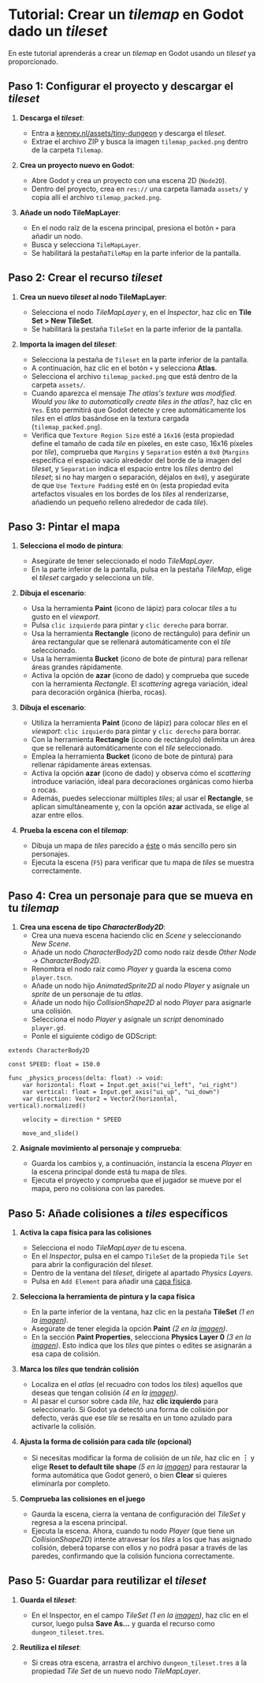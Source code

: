 # Tutorial: Crear un _tilemap_ en Godot dado un _tileset_

En este tutorial aprenderás a crear un _tilemap_ en Godot usando un _tileset_ ya proporcionado.

## Paso 1: Configurar el proyecto y descargar el _tileset_

1. **Descarga el _tileset_**:
   - Entra a [kenney.nl/assets/tiny-dungeon][T01] y descarga el _tileset_.
   - Extrae el archivo ZIP y busca la imagen `tilemap_packed.png` dentro de la carpeta `Tilemap`.

2. **Crea un proyecto nuevo en Godot**:
   - Abre Godot y crea un proyecto con una escena 2D (`Node2D`).
   - Dentro del proyecto, crea en `res://` una carpeta llamada `assets/` y copia allí el archivo `tilemap_packed.png`.

3. **Añade un nodo TileMapLayer**:
   - En el nodo raíz de la escena principal, presiona el botón `+` para añadir un nodo.
   - Busca y selecciona `TileMapLayer`.
   - Se habilitará la pestaña`TileMap` en la parte inferior de la pantalla.

## Paso 2: Crear el recurso _tileset_

1. **Crea un nuevo _tileset_ al nodo TileMapLayer**:
   - Selecciona el nodo _TileMapLayer_ y, en el *Inspector*, haz clic en **Tile Set > New TileSet**.
   - Se habilitará la pestaña `TileSet` en la parte inferior de la pantalla.

2. **Importa la imagen del _tileset_**:
   - Selecciona la pestaña de `Tileset` en la parte inferior de la pantalla.
   - A continuación, haz clic en el botón `+` y selecciona **Atlas**.
   - Selecciona el archivo `tilemap_packed.png` que está dentro de la carpeta `assets/`.
   - Cuando aparezca el mensaje _The atlas's texture was modified. Would you like to automatically create tiles in the atlas?_, haz clic en `Yes`. Esto permitirá que Godot detecte y cree automáticamente los _tiles_ en el _atlas_ basándose en la textura cargada (`tilemap_packed.png`).
   - Verifica que `Texture Region Size` esté a `16x16` (esta propiedad define el tamaño de cada _tile_ en píxeles, en este caso, 16x16 píxeles por _tile_), comprueba que `Margins` y `Separation` estén a `0x0` (`Margins` especifica el espacio vacío alrededor del borde de la imagen del _tileset_, y `Separation` indica el espacio entre los _tiles_ dentro del _tileset_; si no hay margen o separación, déjalos en `0x0`), y asegúrate de que `Use Texture Padding` esté en `On` (esta propiedad evita artefactos visuales en los bordes de los _tiles_ al renderizarse, añadiendo un pequeño relleno alrededor de cada _tile_).

## Paso 3: Pintar el mapa

1. **Selecciona el modo de pintura**:
   - Asegúrate de tener seleccionado el nodo _TileMapLayer_.
   - En la parte inferior de la pantalla, pulsa en la pestaña _TileMap_, elige el _tileset_ cargado y selecciona un _tile_.

2. **Dibuja el escenario**:
   - Usa la herramienta **Paint** (icono de lápiz) para colocar _tiles_ a tu gusto en el _viewport_.
   - Pulsa `clic izquierdo` para pintar y `clic derecho` para borrar.
   - Usa la herramienta **Rectangle** (icono de rectángulo) para definir un área rectangular que se rellenará automáticamente con el _tile_ seleccionado.
   - Usa la herramienta **Bucket** (icono de bote de pintura) para rellenar áreas grandes rápidamente.
   - Activa la opción de **azar** (icono de dado) y comprueba que sucede con la herramienta _Rectangle_. El _scattering_ agrega variación, ideal para decoración orgánica (hierba, rocas).

2. **Dibuja el escenario**:
   - Utiliza la herramienta **Paint** (icono de lápiz) para colocar _tiles_ en el _viewport_: `clic izquierdo` para pintar y `clic derecho` para borrar.
   - Con la herramienta **Rectangle** (icono de rectángulo) delimita un área que se rellenará automáticamente con el _tile_ seleccionado.
   - Emplea la herramienta **Bucket** (icono de bote de pintura) para rellenar rápidamente áreas extensas.
   - Activa la opción **azar** (icono de dado) y observa cómo el _scattering_ introduce variación, ideal para decoraciones orgánicas como hierba o rocas.
   - Además, puedes seleccionar múltiples _tiles_; al usar el **Rectangle**, se aplican simultáneamente y, con la opción **azar** activada, se elige al azar entre ellos.

3. **Prueba la escena con el _tilemap_**:
   - Dibuja un mapa de _tiles_ parecido a [éste][T02] o más sencillo pero sin personajes.
   - Ejecuta la escena (`F5`) para verificar que tu mapa de _tiles_ se muestra correctamente.

## Paso 4: Crea un personaje para que se mueva en tu _tilemap_

1. **Crea una escena de tipo _CharacterBody2D_**:
   - Crea una nueva escena haciendo clic en _Scene_ y seleccionando _New Scene_.  
   - Añade un nodo _CharacterBody2D_ como nodo raíz desde _Other Node → CharacterBody2D_.  
   - Renombra el nodo raíz como _Player_ y guarda la escena como `player.tscn`.  
   - Añade un nodo hijo _AnimatedSprite2D_ al nodo _Player_ y asígnale un _sprite_ de un personaje de tu _atlas_.  
   - Añade un nodo hijo _CollisionShape2D_ al nodo _Player_ para asignarle una colisión.
   - Selecciona el nodo _Player_ y asígnale un _script_ denominado `player.gd`.
   - Ponle el siguiente código de GDScript:

```gdscript
extends CharacterBody2D

const SPEED: float = 150.0

func _physics_process(delta: float) -> void:
    var horizontal: float = Input.get_axis("ui_left", "ui_right")
    var vertical: float = Input.get_axis("ui_up", "ui_down")
    var direction: Vector2 = Vector2(horizontal, vertical).normalized()

    velocity = direction * SPEED

    move_and_slide()
```

2. **Asígnale movimiento al personaje y comprueba**:

   - Guarda los cambios y, a continuación, instancia la escena _Player_ en la escena principal donde está tu mapa de _tiles_.
   - Ejecuta el proyecto y comprueba que el jugador se mueve por el mapa, pero no colisiona con las paredes.  

## Paso 5: Añade colisiones a _tiles_ específicos

1. **Activa la capa física para las colisiones**
   - Selecciona el nodo _TileMapLayer_ de tu escena.
   - En el *Inspector*, pulsa en el campo `TileSet` de la propieda `Tile Set` para abrir la configuración del _tileset_.
   - Dentro de la ventana del _tileset_, dirígete al apartado _Physics Layers_.
   - Pulsa en `Add Element` para añadir una [capa física][T03].

2. **Selecciona la herramienta de pintura y la capa física**  
   - En la parte inferior de la ventana, haz clic en la pestaña **TileSet** *(1 en la [imagen][T04])*.  
   - Asegúrate de tener elegida la opción **Paint** *(2 en la [imagen][T04])*.  
   - En la sección **Paint Properties**, selecciona **Physics Layer 0** *(3 en la [imagen][T04])*. Esto indica que los _tiles_ que pintes o edites se asignarán a esa capa de colisión.  

3. **Marca los _tiles_ que tendrán colisión**  
   - Localiza en el _atlas_ (el recuadro con todos los _tiles_) aquellos que deseas que tengan colisión *(4 en la [imagen][T04])*.  
   - Al pasar el cursor sobre cada _tile_, haz **clic izquierdo** para seleccionarlo. Si Godot ya detectó una forma de colisión por defecto, verás que ese _tile_ se resalta en un tono azulado para activarle la colisión.  

4. **Ajusta la forma de colisión para cada _tile_ (opcional)**  
   - Si necesitas modificar la forma de colisión de un _tile_, haz clic en **︙** y elige **Reset to default tile shape** *(5 en la [imagen][T04])* para restaurar la forma automática que Godot generó, o bien **Clear** si quieres eliminarla por completo.  

5. **Comprueba las colisiones en el juego**  
   - Gaurda la escena, cierra la ventana de configuración del _TileSet_ y regresa a la escena principal.  
   - Ejecuta la escena. Ahora, cuando tu nodo _Player_ (que tiene un _CollisionShape2D_) intente atravesar los _tiles_ a los que has asignado colisión, deberá toparse con ellos y no podrá pasar a través de las paredes, confirmando que la colisión funciona correctamente.  

## Paso 5: Guardar para reutilizar el _tileset_

1. **Guarda el _tileset_**:
   - En el Inspector, en el campo _TileSet_ *(1 en la [imagen][T03])*, haz clic en el cursor, luego pulsa **Save As...**  y guarda el recurso como `dungeon_tileset.tres`.

2. **Reutiliza el _tileset_**:
   - Si creas otra escena, arrastra el archivo `dungeon_tileset.tres` a la propiedad _Tile Set_ de un nuevo nodo _TileMapLayer_.

[T01]: https://kenney.nl/assets/tiny-dungeon
[T02]: https://kenney.nl/media/pages/assets/tiny-dungeon/331078e148-1674742412/sample.png
[T03]: https://raw.githubusercontent.com/milq/milq.github.io/refs/heads/master/cursos/pria/src/godot/tutoriales/tutorial_crear_tilemap_1.png
[T04]: https://raw.githubusercontent.com/milq/milq.github.io/refs/heads/master/cursos/pria/src/godot/tutoriales/tutorial_crear_tilemap_2.png

